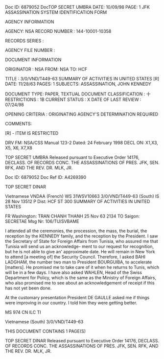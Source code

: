 Doc ID: 6879052 DocTOP SECRET UMBRA DATE: 10/09/98
PAGE: 1
JFK ASSASSINATION SYSTEM
IDENTIFICATION FORM

AGENCY INFORMATION

AGENCY: NSA
RECORD NUMBER : 144-10001-10358

RECORDS SERIES :

AGENCY FILE NUMBER :

DOCUMENT INFORMATION

ORIGINATOR : NSA
FROM: NSA
TO: HCF

TITLE :
3/0/VND/T449-63 SUMMARY OF ACTIVITIES IN UNITED STATES [R]
DATE: 11/28/63
PAGES: 1
SUBJECTS:
ASSASSINATION, JOHN KENNEDY

DOCUMENT TYPE: PAPER, TEXTUAL DOCUMENT
CLASSIFICATION : 十
RESTRICTIONS : 1B
CURRENT STATUS : X
DATE OF LAST REVIEW : 07/24/98

OPENING CRITERIA :
ORIGINATING AGENCY'S DETERMINATION REQUIRED

COMMENTS:

[R] - ITEM IS RESTRICTED

DRV FM: NSA/CSS Manual 123-2
Dated: 24 February 1998
DECL ON: X1,X3, X5, X6, X7,X8

TOP SECRET UMBRA
Released pursuant to Executive Order 14176, DECLASS. OF RECORDS CONC. THE ASSASSINATIONS OF PRES. JFK, SEN.
RFK, AND THE REV. DR. MLK, JR.

Doc ID: 6879052 Doc Ref ID: A4269390

TOP SECRET DINAR

Vietnamese VNDAA (French) WS 31WSV10663 3/0/VND/T449-63
(South) IS 28 Nov 13512 P
Dist: HCF
ST 300
SUMMARY OF ACTIVITIES IN UNITED STATES

FR Washington: TRAN CHANH THANH 25 Nov 63 2134
TO Saigon: SECRETAE
Msg Nr: 106/TU/SVBAME

I attended all the ceremonies, the procession, the mass, the
burial, the reception by the KENNEDY family, and the reception by
the President. I saw the Secretary of State for Foreign Affairs
from Tunisia, who assured me that Tunisia will send us an acknowledge-
ment to our request for recognition, but he is not able to give
an' approximate date. He will remain in New York to attend [a
meeting of] the Security Council. Therefore, I asked BAHI LADGHAM,
the number two man to President BOURGUIBA, to accelerate [matters].
He promised me to take care of it when he returns to Tunis, which
will be in a few days. I have also asked WAHLEN, Head of the Swiss
Department for Policy, which is the same as the Ministry of Foreign
Affairs, who also promised me to see about an acknowledgement of
receipt if this has not yet been done.

At the customary presentation President DE GAULLE asked me
if things were improving in our country. I told him they were
getting better.

MS 974 CN ILC TI

Vietnamese (South) 3/0/VND/T449-63

THIS DOCUMENT CONTAINS 1 PAGE(S)

TOP SECRET DINAR
Released pursuant to Executive Order 14176, DECLASS. OF RECORDS CONC. THE ASSASSINATIONS OF PRES. JFK, SEN.
RFK, AND THE REV. DR. MLK, JR.
